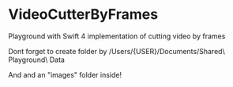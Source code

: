 # VideoCutterByFrames
Playground with Swift 4 implementation of cutting video by frames


Dont forget to create folder by /Users/{USER}/Documents/Shared\ Playground\ Data

And and an "images" folder inside!
